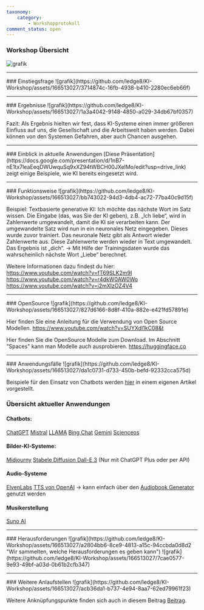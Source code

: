 ```yaml
---
taxonomy:
    category:
        - Workshopprotokoll 
comment_status: open  
---
```



### Workshop Übersicht
![grafik](https://github.com/ledge8/KI-Workshop/assets/166513027/7b33b5f4-f497-4f57-8749-4d166fd544c0)


<hr>
### Einstiegsfrage
![grafik](https://github.com/ledge8/KI-Workshop/assets/166513027/3714874c-16fb-4938-b410-2280ec6eb66f)


<hr>
### Ergebnisse
![grafik](https://github.com/ledge8/KI-Workshop/assets/166513027/1a3a4042-9148-4850-a029-34db67bf0357)

Fazit: Als Ergebnis hielten wir fest, dass KI-Systeme einen immer größeren Einfluss auf uns, die Gesellschaft und die Arbeitswelt haben werden.
Dabei können von den Systemen Gefahren, aber auch Chancen ausgehen.

<hr>
### Einblick in aktuelle Anwendungen
[Diese Präsentation](https://docs.google.com/presentation/d/1nB7-nE1tx7leaEeqDWUwquSq9xXZ94tWBCH00JXelMo/edit?usp=drive_link) zeigt einige Beispiele, wie KI bereits eingesetzt wird.


<hr>
### Funktionsweise
<!-- Dringend verbessern https://github.com/ledge8/KI-Workshop/issues/10#issue-2257093704 -->
![grafik](https://github.com/ledge8/KI-Workshop/assets/166513027/bb743022-94d3-4db4-ac72-77ba40c9d15f)



Beispiel: Textbasierte generative KI:
Ich möchte das nächste Wort im Satz wissen.
Die Eingabe (das, was Sie der KI geben), z.B. „Ich liebe“, wird in Zahlenwerte umgewandelt, damit die KI sie verarbeiten kann.
Der umgewandelte Satz wird nun in ein neuronales Netz eingegeben.
Dieses wurde zuvor trainiert.
Das neuronale Netz gibt als Antwort wieder Zahlenwerte aus.
Diese Zahlenwerte werden wieder in Text umgewandelt.
Das Ergebnis ist „dich“.
-> Mit Hilfe der Trainingsdaten wurde das wahrscheinlich nächste Wort „Liebe“ berechnet.

Weitere Informationen dazu findest du hier:
https://www.youtube.com/watch?v=fT69SLK2m9I
https://www.youtube.com/watch?v=r4dkW0AW0Wo
https://www.youtube.com/watch?v=j2mXlzOZ4V4

<hr>
### OpenSource
![grafik](https://github.com/ledge8/KI-Workshop/assets/166513027/827d6166-8d8f-410a-882e-e421fd57891e)

Hier finden Sie eine Anleitung für die Verwendung von Open Source Modellen.
https://www.youtube.com/watch?v=SUYXdI1kC08&t

Hier finden Sie die OpenSource Modelle zum Download.
Im Abschnitt "Spaces" kann man Modelle auch ausprobieren.
https://huggingface.co





<hr>
### Anwendungsfälle
![grafik](https://github.com/ledge8/KI-Workshop/assets/166513027/da1c0731-d733-450b-befd-92332cca575d)

Beispiele für den Einsatz von Chatbots werden [hier](https://ki-workshop.org/anwendungsbeispiele-text-ki/) in einem eigenen Artikel vorgestellt.
### Übersicht aktueller Anwendungen

#### Chatbots:
[ChatGPT](https://chat.openai.com)
[Mistral](https://mistral.ai/)
[LLAMA](https://llama.meta.com/)
[Bing Chat](https://www.bing.com/chat)
[Gemini](https://gemini.google.com/?hl=de)
[Scienceos](https://www.scienceos.ai/)

#### Bilder-KI-Systeme:
[Midjourny](https://www.midjourney.com/home)
[Stabele Diffusion
](https://stablediffusionweb.com/)
[Dall-E 3](https://chat.openai.com) (Nur mit ChatGPT Plus oder per API)

#### Audio-Systeme
[ElvenLabs](https://elevenlabs.io/)
[TTS von OpenAI](https://help.openai.com/en/articles/8555505-tts-api)
    -> kann einfach über den [Audiobook Generator](https://github.com/TheMorpheus407/OpenAI-Audiobook-Generator) genutzt werden

#### Musikerstellung
[Suno AI](https://suno.com/about)

<hr>
### Herausforderungen
![grafik](https://github.com/ledge8/KI-Workshop/assets/166513027/a2804bb6-8ce9-4813-a15c-94ccbda0d8d2 "Wir sammelten, welche Herausforderungen es geben kann")
![grafik](https://github.com/ledge8/KI-Workshop/assets/166513027/7cae0577-9e93-49bf-a03d-0b61b2cfb347)


<hr>
### Weitere Anlaufstellen
![grafik](https://github.com/ledge8/KI-Workshop/assets/166513027/acb36da1-b737-4e94-8aa7-62ed79961f23)

Weitere Anknüpfungspunkte finden sich auch in diesem Beitrag <a href="https://ki-workshop.org/wo-kann-ich-mich-informieren/">Beitrag</a>.






